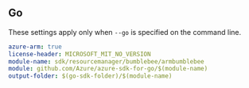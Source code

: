 ## Go

These settings apply only when `--go` is specified on the command line.

```yaml $(go) && $(track2)
azure-arm: true
license-header: MICROSOFT_MIT_NO_VERSION
module-name: sdk/resourcemanager/bumblebee/armbumblebee
module: github.com/Azure/azure-sdk-for-go/$(module-name)
output-folder: $(go-sdk-folder)/$(module-name)
```
